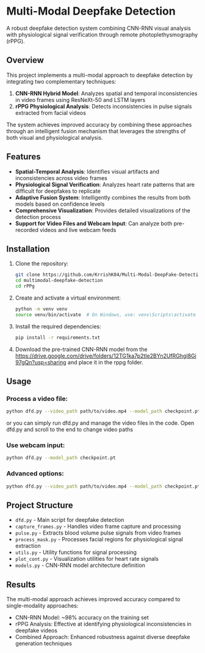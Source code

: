 # Multi-Modal Deepfake Detection

A robust deepfake detection system combining CNN-RNN visual analysis with physiological signal verification through remote photoplethysmography (rPPG).

## Overview

This project implements a multi-modal approach to deepfake detection by integrating two complementary techniques:

1. **CNN-RNN Hybrid Model**: Analyzes spatial and temporal inconsistencies in video frames using ResNeXt-50 and LSTM layers
2. **rPPG Physiological Analysis**: Detects inconsistencies in pulse signals extracted from facial videos

The system achieves improved accuracy by combining these approaches through an intelligent fusion mechanism that leverages the strengths of both visual and physiological analysis.

## Features

- **Spatial-Temporal Analysis**: Identifies visual artifacts and inconsistencies across video frames
- **Physiological Signal Verification**: Analyzes heart rate patterns that are difficult for deepfakes to replicate
- **Adaptive Fusion System**: Intelligently combines the results from both models based on confidence levels
- **Comprehensive Visualization**: Provides detailed visualizations of the detection process
- **Support for Video Files and Webcam Input**: Can analyze both pre-recorded videos and live webcam feeds


## Installation

1. Clone the repository:
   ```bash
   git clone https://github.com/KrrishK04/Multi-Modal-DeepFake-Detection-using-CNN-RNN-and-Rppg.git
   cd multimodal-deepfake-detection
   cd rPPg
   
   ```

2. Create and activate a virtual environment:
   ```bash
   python -m venv venv
   source venv/bin/activate  # On Windows, use: venv\Scripts\activate
   ```

3. Install the required dependencies:
   ```bash
   pip install -r requirements.txt
   ```

4. Download the pre-trained CNN-RNN model from the https://drive.google.com/drive/folders/12TG1ka7p2tIe2BYn2UfRGhgI8Gj97gQn?usp=sharing and place it in the rppg folder.

## Usage

### Process a video file:

```bash
python dfd.py --video_path path/to/video.mp4 --model_path checkpoint.pt
```
or you can simply run dfd.py and manage the video files in the code. Open dfd.py and scroll to the end to change video paths

### Use webcam input:

```bash
python dfd.py --model_path checkpoint.pt
```

### Advanced options:

```bash
python dfd.py --video_path path/to/video.mp4 --model_path checkpoint.pt --no_rppg --no_visualization
```

## Project Structure

- `dfd.py` - Main script for deepfake detection
- `capture_frames.py` - Handles video frame capture and processing
- `pulse.py` - Extracts blood volume pulse signals from video frames
- `process_mask.py` - Processes facial regions for physiological signal extraction
- `utils.py` - Utility functions for signal processing
- `plot_cont.py` - Visualization utilities for heart rate signals
- `models.py` - CNN-RNN model architecture definition

## Results

The multi-modal approach achieves improved accuracy compared to single-modality approaches:
- CNN-RNN Model: ~98% accuracy on the training set
- rPPG Analysis: Effective at identifying physiological inconsistencies in deepfake videos
- Combined Approach: Enhanced robustness against diverse deepfake generation techniques
